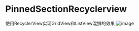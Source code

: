 # PinnedSectionRecyclerview
使用RecyclerView实现GridView和ListView混排的效果 
![image](https://github.com/chen6665758/PinnedSectionRecyclerview/blob/master/GIF.gif)
